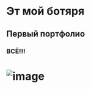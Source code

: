 # Эт мой ботяря

## Первый портфолио

### ВСЁ!!!

# ![image](https://github.com/user-attachments/assets/f384409a-39d5-4ae5-95b1-6486aa749862)
